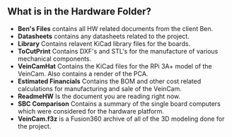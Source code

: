 ## What is in the Hardware Folder?

* **Ben's Files** contains all HW related documents from the client Ben. 
* **Datasheets** contains any datasheets related to the project. 
* **Library** Contains relavent KiCad library files for the boards. 
* **ToCutPrint** Contains DXF's and STL's for the manufacture of various mechanical components. 
* **VeinCamHat** Contains the KiCad files for the RPi 3A+ model of the VeinCam. Also contains a render of the PCA. 
* **Estimated Financials** Contains the BOM and other cost related calculations for manufacturing and sale of the VeinCam. 
* **ReadmeHW** Is the document you are reading right now.
* **SBC Comparison** Contains a summary of the single board computers which were considered for the hardware platform. 
* **VeinCam.f3z** is a Fusion360 archive of all of the 3D modeling done for the project. 